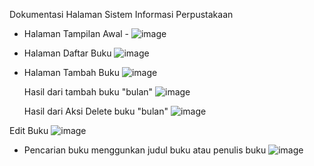 Dokumentasi Halaman Sistem Informasi Perpustakaan

- Halaman Tampilan Awal -
 ![image](https://github.com/user-attachments/assets/dd7341c6-5f46-457c-be37-f9583426ec91)

- Halaman Daftar Buku
 ![image](https://github.com/user-attachments/assets/f71d4c98-34e2-4172-b13d-2fe070762ee2)

- Halaman Tambah Buku
![image](https://github.com/user-attachments/assets/2c460266-3422-4d1f-8461-7e49ade10998)

  Hasil dari tambah buku "bulan"
  ![image](https://github.com/user-attachments/assets/c91805cd-e796-44b7-9aa9-ca87e593af98)
  
  Hasil dari Aksi Delete buku "bulan" 
![image](https://github.com/user-attachments/assets/21f1e869-212a-4637-ae31-eb41ca8e118f)

Edit Buku
![image](https://github.com/user-attachments/assets/6442cee2-3c20-47cd-845d-f252c09b9057)

- Pencarian buku menggunkan judul buku atau penulis buku
  ![image](https://github.com/user-attachments/assets/b9003a5d-0482-4bf8-8d2b-9239c2cabea3)
